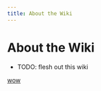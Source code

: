 ```yaml
---
title: About the Wiki
---
```


# About the Wiki

- TODO: flesh out this wiki

[wow](./_index.md#hello)
